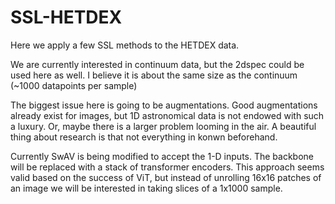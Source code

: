 # SSL-HETDEX
Here we apply a few SSL methods to the HETDEX data. 

We are currently interested in continuum data, 
but the 2dspec could be used here as well. I believe it is about the same size as the continuum (~1000 datapoints per sample)

The biggest issue here is going to be augmentations. Good augmentations already exist for images, but 1D astronomical data is not endowed with such a luxury.
Or, maybe there is a larger problem looming in the air. A beautiful thing about research is that not everything in konwn beforehand. 

Currently SwAV is being modified to accept the 1-D inputs. 
The backbone will be replaced with a stack of transformer encoders.
This approach seems valid based on the success of ViT, 
but instead of unrolling 16x16 patches of an image we will be interested in taking slices of a 1x1000 sample.
